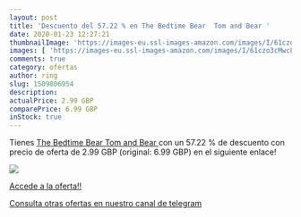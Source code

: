 ```yaml
---
layout: post
title: 'Descuento del 57.22 % en The Bedtime Bear  Tom and Bear '
date: 2020-01-23 12:27:21
thumbnailImage: 'https://images-eu.ssl-images-amazon.com/images/I/61czo3cMwcL._SL200_.jpg'
images: [ 'https://images-eu.ssl-images-amazon.com/images/I/61czo3cMwcL._SL200_.jpg' ]
comments: true
category: ofertas
author: ring
slug: 1509806954
description:
actualPrice: 2.99 GBP
comparePrice: 6.99 GBP
inStock: true
---
```


Tienes [The Bedtime Bear  Tom and Bear ](https://www.amazon.com/dp/1509806954/?tag=redken08-20) con un 57.22 % de descuento con precio de oferta de 2.99 GBP (original: 6.99 GBP) en el siguiente enlace!

[![](https://images-eu.ssl-images-amazon.com/images/I/61czo3cMwcL._SL200_.jpg)](https://www.amazon.com/dp/1509806954/?tag=redken08-20)

[Accede a la oferta!!](https://www.amazon.com/dp/1509806954/?tag=redken08-20)

[Consulta otras ofertas en nuestro canal de telegram](https://t.me/s/ofertas25)

